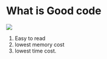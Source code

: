 # What is Good code
![](https://i.postimg.cc/W47N8WJT/Screenshot-from-2022-11-03-14-07-18.png)

1. Easy to read
2. lowest memory cost
3. lowest time cost.

